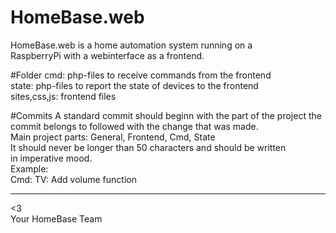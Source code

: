 # HomeBase.web
HomeBase.web is a home automation system running on a  
RaspberryPi with a webinterface as a frontend.  

#Folder
cmd: php-files to receive commands from the frontend  
state: php-files to report the state of devices to the frontend  
sites,css,js: frontend files  

#Commits
A standard commit should beginn with the part of the project the   
commit belongs to followed with the change that was made.  
Main project parts: General, Frontend, Cmd, State  
It should never be longer than 50 characters and should be written   
in imperative mood.  
Example:  
Cmd: TV: Add volume function  


  
-------------------------  
<3  
Your HomeBase Team  
